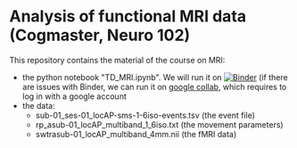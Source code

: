 # Analysis of functional MRI data (Cogmaster, Neuro 102)

This repository contains the material of the course on MRI:
- the python notebook "TD\_MRI.ipynb". We will run it on [![Binder](https://mybinder.org/badge_logo.svg)](https://mybinder.org/v2/gh/florentmeyniel/cogmaster_neuro102/HEAD?labpath=TD_MRI.ipynb) 
(if there are issues with Binder, we can run it on [google collab](https://colab.research.google.com/github/florentmeyniel/cogmaster_neuro102/blob/main/TD_MRI_collab.ipynb), which requires to log in with a google account
- the data:
	- sub-01_ses-01_locAP-sms-1-6iso-events.tsv (the event file)
	- rp_asub-01_locAP_multiband_1_6iso.txt (the movement parameters)
	- swtrasub-01_locAP_multiband_4mm.nii (the fMRI data)

